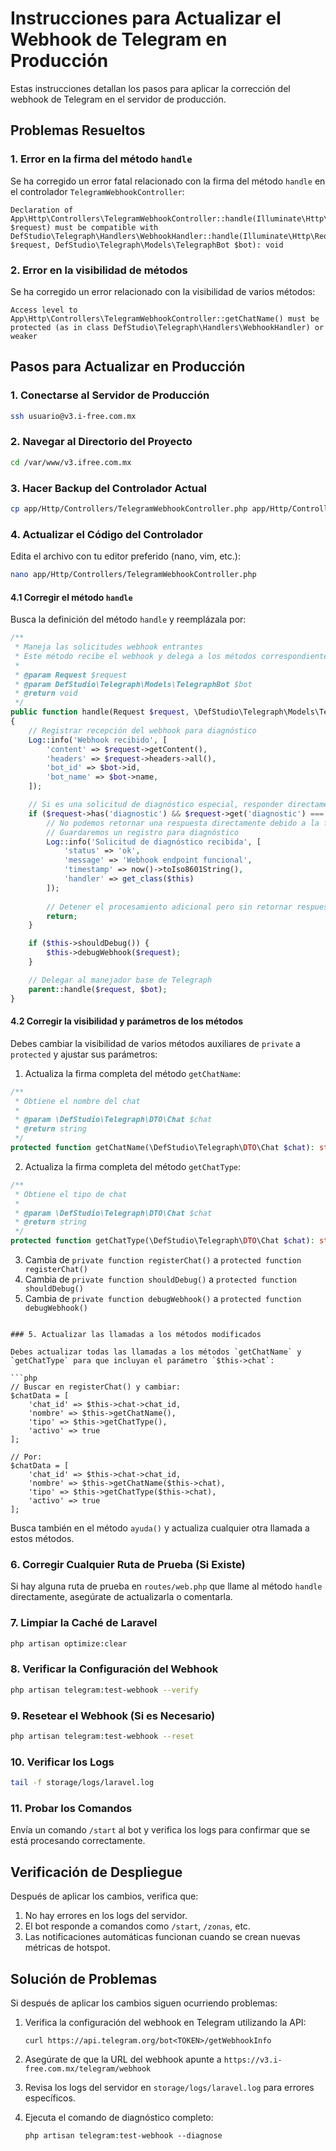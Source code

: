 # Instrucciones para Actualizar el Webhook de Telegram en Producción

Estas instrucciones detallan los pasos para aplicar la corrección del webhook de Telegram en el servidor de producción.

## Problemas Resueltos

### 1. Error en la firma del método `handle`

Se ha corregido un error fatal relacionado con la firma del método `handle` en el controlador `TelegramWebhookController`:

```
Declaration of App\Http\Controllers\TelegramWebhookController::handle(Illuminate\Http\Request $request) must be compatible with DefStudio\Telegraph\Handlers\WebhookHandler::handle(Illuminate\Http\Request $request, DefStudio\Telegraph\Models\TelegraphBot $bot): void
```

### 2. Error en la visibilidad de métodos

Se ha corregido un error relacionado con la visibilidad de varios métodos:

```
Access level to App\Http\Controllers\TelegramWebhookController::getChatName() must be protected (as in class DefStudio\Telegraph\Handlers\WebhookHandler) or weaker
```

## Pasos para Actualizar en Producción

### 1. Conectarse al Servidor de Producción

```bash
ssh usuario@v3.i-free.com.mx
```

### 2. Navegar al Directorio del Proyecto

```bash
cd /var/www/v3.ifree.com.mx
```

### 3. Hacer Backup del Controlador Actual

```bash
cp app/Http/Controllers/TelegramWebhookController.php app/Http/Controllers/TelegramWebhookController.php.bak
```

### 4. Actualizar el Código del Controlador

Edita el archivo con tu editor preferido (nano, vim, etc.):

```bash
nano app/Http/Controllers/TelegramWebhookController.php
```

#### 4.1 Corregir el método `handle`

Busca la definición del método `handle` y reemplázala por:

```php
/**
 * Maneja las solicitudes webhook entrantes
 * Este método recibe el webhook y delega a los métodos correspondientes
 *
 * @param Request $request
 * @param DefStudio\Telegraph\Models\TelegraphBot $bot
 * @return void
 */
public function handle(Request $request, \DefStudio\Telegraph\Models\TelegraphBot $bot): void
{
    // Registrar recepción del webhook para diagnóstico
    Log::info('Webhook recibido', [
        'content' => $request->getContent(),
        'headers' => $request->headers->all(),
        'bot_id' => $bot->id,
        'bot_name' => $bot->name,
    ]);

    // Si es una solicitud de diagnóstico especial, responder directamente
    if ($request->has('diagnostic') && $request->get('diagnostic') === 'true') {
        // No podemos retornar una respuesta directamente debido a la firma del método
        // Guardaremos un registro para diagnóstico
        Log::info('Solicitud de diagnóstico recibida', [
            'status' => 'ok',
            'message' => 'Webhook endpoint funcional',
            'timestamp' => now()->toIso8601String(),
            'handler' => get_class($this)
        ]);
        
        // Detener el procesamiento adicional pero sin retornar respuesta
        return;
    }

    if ($this->shouldDebug()) {
        $this->debugWebhook($request);
    }

    // Delegar al manejador base de Telegraph
    parent::handle($request, $bot);
}
```

#### 4.2 Corregir la visibilidad y parámetros de los métodos

Debes cambiar la visibilidad de varios métodos auxiliares de `private` a `protected` y ajustar sus parámetros:

1. Actualiza la firma completa del método `getChatName`:
```php
/**
 * Obtiene el nombre del chat
 * 
 * @param \DefStudio\Telegraph\DTO\Chat $chat
 * @return string
 */
protected function getChatName(\DefStudio\Telegraph\DTO\Chat $chat): string
```

2. Actualiza la firma completa del método `getChatType`:
```php
/**
 * Obtiene el tipo de chat
 * 
 * @param \DefStudio\Telegraph\DTO\Chat $chat
 * @return string
 */
protected function getChatType(\DefStudio\Telegraph\DTO\Chat $chat): string
```

3. Cambia de `private function registerChat()` a `protected function registerChat()`
4. Cambia de `private function shouldDebug()` a `protected function shouldDebug()`
5. Cambia de `private function debugWebhook()` a `protected function debugWebhook()`
```

### 5. Actualizar las llamadas a los métodos modificados

Debes actualizar todas las llamadas a los métodos `getChatName` y `getChatType` para que incluyan el parámetro `$this->chat`:

```php
// Buscar en registerChat() y cambiar:
$chatData = [
    'chat_id' => $this->chat->chat_id,
    'nombre' => $this->getChatName(),
    'tipo' => $this->getChatType(),
    'activo' => true
];

// Por:
$chatData = [
    'chat_id' => $this->chat->chat_id,
    'nombre' => $this->getChatName($this->chat),
    'tipo' => $this->getChatType($this->chat),
    'activo' => true
];
```

Busca también en el método `ayuda()` y actualiza cualquier otra llamada a estos métodos.

### 6. Corregir Cualquier Ruta de Prueba (Si Existe)

Si hay alguna ruta de prueba en `routes/web.php` que llame al método `handle` directamente, asegúrate de actualizarla o comentarla.

### 7. Limpiar la Caché de Laravel

```bash
php artisan optimize:clear
```

### 8. Verificar la Configuración del Webhook

```bash
php artisan telegram:test-webhook --verify
```

### 9. Resetear el Webhook (Si es Necesario)

```bash
php artisan telegram:test-webhook --reset
```

### 10. Verificar los Logs

```bash
tail -f storage/logs/laravel.log
```

### 11. Probar los Comandos

Envía un comando `/start` al bot y verifica los logs para confirmar que se está procesando correctamente.

## Verificación de Despliegue

Después de aplicar los cambios, verifica que:

1. No hay errores en los logs del servidor.
2. El bot responde a comandos como `/start`, `/zonas`, etc.
3. Las notificaciones automáticas funcionan cuando se crean nuevas métricas de hotspot.

## Solución de Problemas

Si después de aplicar los cambios siguen ocurriendo problemas:

1. Verifica la configuración del webhook en Telegram utilizando la API:
   ```
   curl https://api.telegram.org/bot<TOKEN>/getWebhookInfo
   ```

2. Asegúrate de que la URL del webhook apunte a `https://v3.i-free.com.mx/telegram/webhook`

3. Revisa los logs del servidor en `storage/logs/laravel.log` para errores específicos.

4. Ejecuta el comando de diagnóstico completo:
   ```
   php artisan telegram:test-webhook --diagnose
   ```
